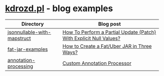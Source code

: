 # [kdrozd.pl](https://kdrozd.pl/) - blog examples

[fat-jar-examples-blog]: https://kdrozd.pl/how-to-create-a-fat-uber-jar/
[jsonnullable-with-mapstruct-blog]: https://kdrozd.pl/how-to-perform-a-partial-update-patch-with-explicit-null/
[custom-annotation-processor]: https://kdrozd.pl/custom-annotation-processor/

| Directory | Blog post |
| --------- | --------- |
| [jsonnullable-with-mapstruct](jsonnullable-with-mapstruct/) | [How To Perform a Partial Update (Patch) With Explicit Null Values?][jsonnullable-with-mapstruct-blog]|
| [fat-jar-examples](fat-jar-examples/) | [How to Create a Fat/Uber JAR in Three Ways?][fat-jar-examples-blog]|
| [annotation-processing](annotation-processing/) | [Custom Annotation Processor][custom-annotation-processor]
